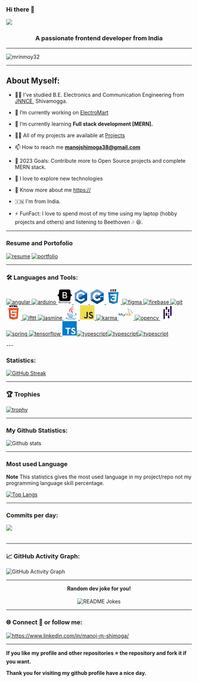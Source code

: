 ### Hi there 👋

<!--
**mrinmoy32/mrinmoy32** is a ✨ _special_ ✨ repository because its `README.md` (this file) appears on your GitHub profile.

Here are some ideas to get you started:

- 🔭 I’m currently working on ...
- 🌱 I’m currently learning ...
- 👯 I’m looking to collaborate on ...
- 🤔 I’m looking for help with ...
- 💬 Ask me about ...
- 📫 How to reach me: ...
- 😄 Pronouns: ...
- ⚡ Fun fact: ...
-->

<img src="https://user-images.githubusercontent.com/42727681/190483064-ad539b73-8ab3-4c39-8374-d887813a256d.png" style="float:center">


<h3 align="center">A passionate frontend developer from India</h3>

----

<p align="left"> <img src="https://komarev.com/ghpvc/?username=mrinmoy32&label=Profile%20views&color=0e75b6&style=flat" alt="mrinmoy32" /> </p>

---

## About Myself:

- 👨‍🎓 I've studied B.E. Electronics and Communication Engineering from <a href="http://jnnce.ac.in/jnndemo/">JNNCE</a>, Shivamogga.

- 🔭 I’m currently working on [ElectroMart](https://github.com/mrinmoy32/ElectroMart_V1)

- 🧠 I’m currently learning **Full stack development [MERN].**

- 👨‍💻 All of my projects are available at [Projects](https://github.com/mrinmoy32)

- 📫 How to reach me **manojshimoga38@gmail.com**

- 🥅 2023 Goals: Contribute more to Open Source projects and complete MERN stack.

- 👀 I love to explore new technologies

- 📄 Know more about me [https://](https://)

- 🇮🇳 I'm from India.

- ⚡ FunFact: I love to spend most of my time using my laptop (hobby projects and others) and listening to Beethoven 🎶 😆.

---

### Resume and Portofolio

[![resume](https://img.shields.io/badge/Resume-4285F4?style=for-the-badge&logo=read-the-docs&logoColor=white)](links)
[![portfolio](https://img.shields.io/badge/Portfolio-5340ff?style=for-the-badge&logo=Google-chrome&logoColor=white)](links)

---

<h3 align="left">🛠 Languages and Tools:</h3>
<p align="left"> <a href="https://angular.io" target="_blank" rel="noreferrer"> <img src="https://angular.io/assets/images/logos/angular/angular.svg" alt="angular" width="40" height="40"/> </a> <a href="https://www.arduino.cc/" target="_blank" rel="noreferrer"> <img src="https://cdn.worldvectorlogo.com/logos/arduino-1.svg" alt="arduino" width="40" height="40"/> </a> <a href="https://getbootstrap.com" target="_blank" rel="noreferrer"> <img src="https://raw.githubusercontent.com/devicons/devicon/master/icons/bootstrap/bootstrap-plain-wordmark.svg" alt="bootstrap" width="40" height="40"/> </a> <a href="https://www.cprogramming.com/" target="_blank" rel="noreferrer"> <img src="https://raw.githubusercontent.com/devicons/devicon/master/icons/c/c-original.svg" alt="c" width="40" height="40"/> </a> <a href="https://www.w3schools.com/cpp/" target="_blank" rel="noreferrer"> <img src="https://raw.githubusercontent.com/devicons/devicon/master/icons/cplusplus/cplusplus-original.svg" alt="cplusplus" width="40" height="40"/> </a> <a href="https://www.w3schools.com/css/" target="_blank" rel="noreferrer"> <img src="https://raw.githubusercontent.com/devicons/devicon/master/icons/css3/css3-original-wordmark.svg" alt="css3" width="40" height="40"/> </a> <a href="https://www.figma.com/" target="_blank" rel="noreferrer"> <img src="https://www.vectorlogo.zone/logos/figma/figma-icon.svg" alt="figma" width="40" height="40"/> </a> <a href="https://firebase.google.com/" target="_blank" rel="noreferrer"> <img src="https://www.vectorlogo.zone/logos/firebase/firebase-icon.svg" alt="firebase" width="40" height="40"/> </a> <a href="https://git-scm.com/" target="_blank" rel="noreferrer"> <img src="https://www.vectorlogo.zone/logos/git-scm/git-scm-icon.svg" alt="git" width="40" height="40"/> </a> <a href="https://www.w3.org/html/" target="_blank" rel="noreferrer"> <img src="https://raw.githubusercontent.com/devicons/devicon/master/icons/html5/html5-original-wordmark.svg" alt="html5" width="40" height="40"/> </a> <a href="https://ifttt.com/" target="_blank" rel="noreferrer"> <img src="https://www.vectorlogo.zone/logos/ifttt/ifttt-ar21.svg" alt="ifttt" width="40" height="40"/> </a> <a href="https://jasmine.github.io/" target="_blank" rel="noreferrer"> <img src="https://www.vectorlogo.zone/logos/jasmine/jasmine-icon.svg" alt="jasmine" width="40" height="40"/> </a> <a href="https://www.java.com" target="_blank" rel="noreferrer"> <img src="https://raw.githubusercontent.com/devicons/devicon/master/icons/java/java-original.svg" alt="java" width="40" height="40"/> </a> <a href="https://developer.mozilla.org/en-US/docs/Web/JavaScript" target="_blank" rel="noreferrer"> <img src="https://raw.githubusercontent.com/devicons/devicon/master/icons/javascript/javascript-original.svg" alt="javascript" width="40" height="40"/> </a> <a href="https://karma-runner.github.io/latest/index.html" target="_blank" rel="noreferrer"> <img src="https://raw.githubusercontent.com/detain/svg-logos/780f25886640cef088af994181646db2f6b1a3f8/svg/karma.svg" alt="karma" width="40" height="40"/> </a> <a href="https://www.mysql.com/" target="_blank" rel="noreferrer"> <img src="https://raw.githubusercontent.com/devicons/devicon/master/icons/mysql/mysql-original-wordmark.svg" alt="mysql" width="40" height="40"/> </a> <a href="https://opencv.org/" target="_blank" rel="noreferrer"> <img src="https://www.vectorlogo.zone/logos/opencv/opencv-icon.svg" alt="opencv" width="40" height="40"/> </a> <a href="https://pandas.pydata.org/" target="_blank" rel="noreferrer"> <img src="https://raw.githubusercontent.com/devicons/devicon/2ae2a900d2f041da66e950e4d48052658d850630/icons/pandas/pandas-original.svg" alt="pandas" width="40" height="40"/> </a> <a href="https://spring.io/" target="_blank" rel="noreferrer"> <img src="https://www.vectorlogo.zone/logos/springio/springio-icon.svg" alt="spring" width="40" height="40"/> </a> <a href="https://www.tensorflow.org" target="_blank" rel="noreferrer"> <img src="https://www.vectorlogo.zone/logos/tensorflow/tensorflow-icon.svg" alt="tensorflow" width="40" height="40"/> </a> <a href="https://www.typescriptlang.org/" target="_blank" rel="noreferrer"> <img src="https://raw.githubusercontent.com/devicons/devicon/master/icons/typescript/typescript-original.svg" alt="typescript" width="40" height="40"/><img src="https://cdn.icon-icons.com/icons2/2148/PNG/512/ejs_icon_132422.png" alt="typescript" width="40" height="40"/><img src="https://cdn.icon-icons.com/icons2/2107/PNG/512/file_type_pug_icon_130225.png" alt="typescript" width="40" height="40"/><img src="https://cdn.icon-icons.com/icons2/2415/PNG/512/handlebars_original_logo_icon_146483.png" alt="typescript" width="40" height="40"/> </a> </p>
---
<h3> Statistics:</h3>
 

[![GitHub Streak](https://github-readme-streak-stats.herokuapp.com/?user=mrinmoy32)](https://git.io/streak-stats)

---

### 🏆 Trophies

[![trophy](https://github-profile-trophy.vercel.app/?username=mrinmoy32)](https://github.com/ryo-ma/github-profile-trophy)


--- 

<!-- GITHUB STATISTICS -->
### My Github Statistics:
  
 ![Github stats](https://github-readme-stats.vercel.app/api?username=mrinmoy32) 
 
 
 
 ---

<!--  TOP LANGUAGES STATISTICS -->

### Most used Language
**Note** This statistics gives the most used language in my project/repo not my programming language skill percentage.

 [![Top Langs](https://github-readme-stats.vercel.app/api/top-langs/?username=mrinmoy32&layout=compact&align=right&width=40%)](https://github.com/anuraghazra/github-readme-stats)
 
 
 ---
 ### Commits per day:
![](https://github-profile-summary-cards.vercel.app/api/cards/productive-time?username=mrinmoy32)<br><br>


---
 
 <!--   GitHub stats graph -->
### 📈 GitHub Activity Graph:
 ![GitHub Activity Graph](https://activity-graph.herokuapp.com/graph?username=mrinmoy32&theme=github)
 
 ---
 
 <div align="center"> 
<b>Random dev joke for you!</b></br></br>
<img align="center" src="https://readme-jokes.vercel.app/api?bgColor=%23073b4c&textColor=%2306d6a0&aColor=%2306d6a0&borderColor=%2306d6a0" alt="README Jokes">
</div>

---

<h3 align="left">🌐 Connect 🔗 or follow me:</h3>
<p align="left">
<a href="https://www.linkedin.com/in/manoj-m-shimoga/" target="blank"><img align="center" src="https://raw.githubusercontent.com/rahuldkjain/github-profile-readme-generator/master/src/images/icons/Social/linked-in-alt.svg" alt="https://www.linkedin.com/in/manoj-m-shimoga/" height="30" width="40" /></a>
</p>

---

**If you like my profile and other repositories ⭐ the repository and fork it if you want.**


**Thank you for visiting my github profile have a nice day.**
